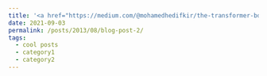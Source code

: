 ```yaml
---
title: '<a href="https://medium.com/@mohamedhedifkir/the-transformer-bdfa3366b547">The Transformer</a>'
date: 2021-09-03
permalink: /posts/2013/08/blog-post-2/
tags:
  - cool posts
  - category1
  - category2
---
```


